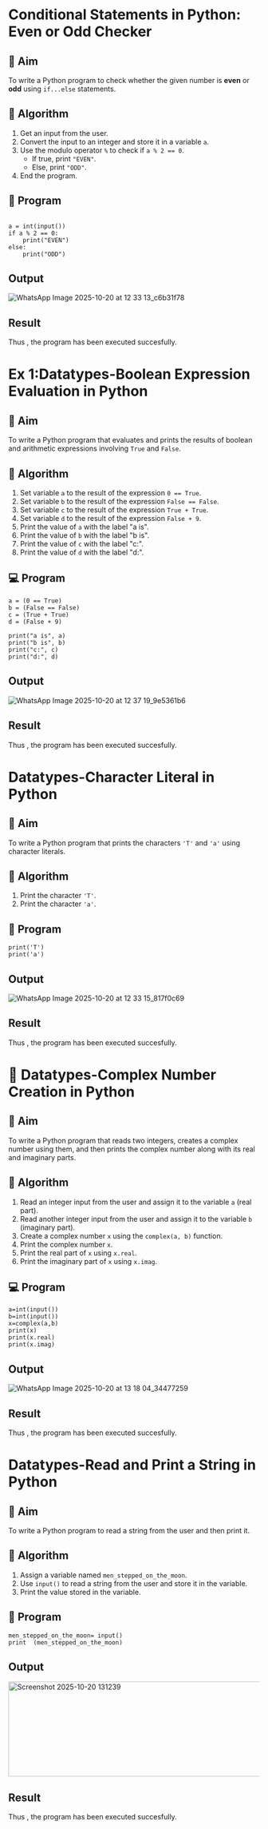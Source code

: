 # Conditional Statements in Python: Even or Odd Checker

## 🎯 Aim
To write a Python program to check whether the given number is **even** or **odd** using `if...else` statements.

## 🧠 Algorithm
1. Get an input from the user.
2. Convert the input to an integer and store it in a variable `a`.
3. Use the modulo operator `%` to check if `a % 2 == 0`.
   - If true, print `"EVEN"`.
   - Else, print `"ODD"`.
4. End the program.

## 🧾 Program
```

a = int(input())
if a % 2 == 0:
    print("EVEN")
else:
    print("ODD")
```

## Output
![WhatsApp Image 2025-10-20 at 12 33 13_c6b31f78](https://github.com/user-attachments/assets/e4235caa-0787-471f-b08f-3ef1b20bb52d)

## Result
Thus , the program has been executed succesfully.




# Ex 1:Datatypes-Boolean Expression Evaluation in Python

## 🎯 Aim
To write a Python program that evaluates and prints the results of boolean and arithmetic expressions involving `True` and `False`.

## 🧠 Algorithm
1. Set variable `a` to the result of the expression `0 == True`.
2. Set variable `b` to the result of the expression `False == False`.
3. Set variable `c` to the result of the expression `True + True`.
4. Set variable `d` to the result of the expression `False + 9`.
5. Print the value of `a` with the label "a is".
6. Print the value of `b` with the label "b is".
7. Print the value of `c` with the label "c:".
8. Print the value of `d` with the label "d:".

## 💻 Program
~~~
a = (0 == True)
b = (False == False)
c = (True + True)
d = (False + 9)

print("a is", a)
print("b is", b)
print("c:", c)
print("d:", d)
~~~

## Output
![WhatsApp Image 2025-10-20 at 12 37 19_9e5361b6](https://github.com/user-attachments/assets/647994be-4a38-48ca-bb6b-4189325cc04e)

## Result
Thus , the program has been executed succesfully.

# Datatypes-Character Literal in Python

## 🎯 Aim
To write a Python program that prints the characters `'T'` and `'a'` using character literals.

## 🧠 Algorithm
1. Print the character `'T'`.
2. Print the character `'a'`.

## 🧾 Program
~~~
print('T')
print('a')
~~~

## Output
![WhatsApp Image 2025-10-20 at 12 33 15_817f0c69](https://github.com/user-attachments/assets/f215939e-93ab-4b8f-bba1-afa51713b1e1)


## Result
Thus , the program has been executed succesfully.


# 🧮 Datatypes-Complex Number Creation in Python

## 🎯 Aim
To write a Python program that reads two integers, creates a complex number using them, and then prints the complex number along with its real and imaginary parts.

## 🧠 Algorithm
1. Read an integer input from the user and assign it to the variable `a` (real part).
2. Read another integer input from the user and assign it to the variable `b` (imaginary part).
3. Create a complex number `x` using the `complex(a, b)` function.
4. Print the complex number `x`.
5. Print the real part of `x` using `x.real`.
6. Print the imaginary part of `x` using `x.imag`.

## 💻 Program
~~~
a=int(input())
b=int(input())
x=complex(a,b)
print(x)
print(x.real)
print(x.imag)
~~~

## Output
![WhatsApp Image 2025-10-20 at 13 18 04_34477259](https://github.com/user-attachments/assets/b89810b9-7a83-4e01-b3a3-c452540ef3a3)


## Result
Thus , the program has been executed succesfully.

# Datatypes-Read and Print a String in Python

## 🎯 Aim
To write a Python program to read a string from the user and then print it.

## 🧠 Algorithm
1. Assign a variable named `men_stepped_on_the_moon`.
2. Use `input()` to read a string from the user and store it in the variable.
3. Print the value stored in the variable.

## 🧾 Program
~~~
men_stepped_on_the_moon= input()
print  (men_stepped_on_the_moon)
~~~
## Output
<img width="987" height="190" alt="Screenshot 2025-10-20 131239" src="https://github.com/user-attachments/assets/6fa6577f-2bd0-4dda-aa4b-0f052d0a8a8f" />

## Result
Thus , the program has been executed succesfully.
